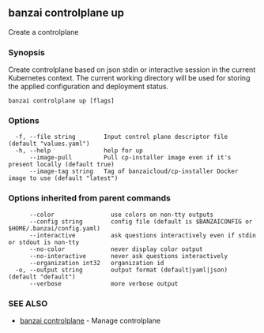 ## banzai controlplane up

Create a controlplane

### Synopsis

Create controlplane based on json stdin or interactive session in the current Kubernetes context. The current working directory will be used for storing the applied configuration and deployment status.

```
banzai controlplane up [flags]
```

### Options

```
  -f, --file string        Input control plane descriptor file (default "values.yaml")
  -h, --help               help for up
      --image-pull         Pull cp-installer image even if it's present locally (default true)
      --image-tag string   Tag of banzaicloud/cp-installer Docker image to use (default "latest")
```

### Options inherited from parent commands

```
      --color                use colors on non-tty outputs
      --config string        config file (default is $BANZAICONFIG or $HOME/.banzai/config.yaml)
      --interactive          ask questions interactively even if stdin or stdout is non-tty
      --no-color             never display color output
      --no-interactive       never ask questions interactively
      --organization int32   organization id
  -o, --output string        output format (default|yaml|json) (default "default")
      --verbose              more verbose output
```

### SEE ALSO

* [banzai controlplane](banzai_controlplane.md)	 - Manage controlplane

